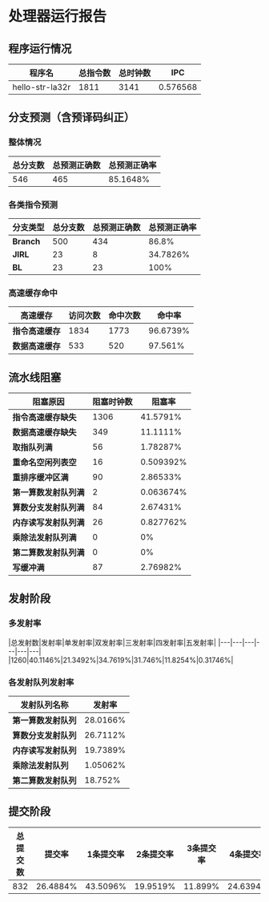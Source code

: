 # 处理器运行报告
## 程序运行情况
|程序名|总指令数|总时钟数|IPC|
|---|---|---|---|
|hello-str-la32r|1811|3141|0.576568|

## 分支预测（含预译码纠正）
### 整体情况
|总分支数|总预测正确数|总预测正确率|
|---|---|---|
|546|465|85.1648%|

### 各类指令预测
|分支类型|总分支数|总预测正确数|总预测正确率|
|---|---|---|---|
|**Branch**| 500 | 434 | 86.8%|
|**JIRL**| 23 | 8 | 34.7826%|
|**BL**| 23 | 23 | 100%|

### 高速缓存命中
|高速缓存|访问次数|命中次数|命中率|
|---|---|---|---|
|**指令高速缓存**| 1834 | 1773 | 96.6739%|
|**数据高速缓存**| 533 | 520 | 97.561%|
## 流水线阻塞
|阻塞原因|阻塞时钟数|阻塞率|
|---|---|---|
|**指令高速缓存缺失**| 1306 | 41.5791%|
|**数据高速缓存缺失**| 349 | 11.1111%|
|**取指队列满**| 56 | 1.78287%|
|**重命名空闲列表空**|16 | 0.509392%|
|**重排序缓冲区满**|90 | 2.86533%|
|**第一算数发射队列满**|2 | 0.063674%|
|**算数分支发射队列满**|84 | 2.67431%|
|**内存读写发射队列满**|26 | 0.827762%|
|**乘除法发射队列满**|0 | 0%|
|**第二算数发射队列满**|0 | 0%|
|**写缓冲满**|87 | 2.76982%|

## 发射阶段
### 多发射率
|总发射数|发射率|单发射率|双发射率|三发射率|四发射率|五发射率|
|---|---|---|---|---|---|
|1260|40.1146%|21.3492%|34.7619%|31.746%|11.8254%|0.31746%|

### 各发射队列发射率
|发射队列名称|发射率|
|---|---|
|**第一算数发射队列**|28.0166%|
|**算数分支发射队列**|26.7112%|
|**内存读写发射队列**|19.7389%|
|**乘除法发射队列**|1.05062%|
|**第二算数发射队列**|18.752%|

## 提交阶段
|总提交数|提交率|1条提交率|2条提交率|3条提交率|4条提交率|
|---|---|---|---|---|---|
|832|26.4884%|43.5096%|19.9519%|11.899%|24.6394%|
